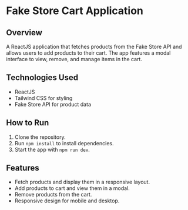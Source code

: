 # Fake Store Cart Application

## Overview
A ReactJS application that fetches products from the Fake Store API and allows users to add products to their cart. The app features a modal interface to view, remove, and manage items in the cart.

## Technologies Used
- ReactJS
- Tailwind CSS for styling
- Fake Store API for product data

## How to Run
1. Clone the repository.
2. Run `npm install` to install dependencies.
3. Start the app with `npm run dev`.

## Features
- Fetch products and display them in a responsive layout.
- Add products to cart and view them in a modal.
- Remove products from the cart.
- Responsive design for mobile and desktop.
